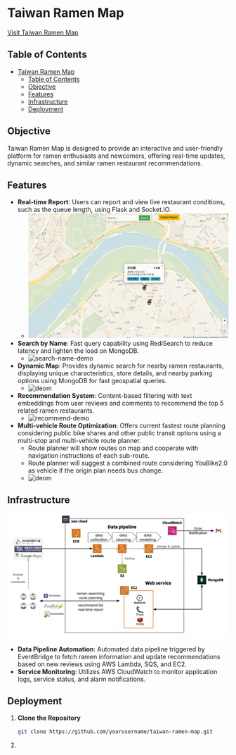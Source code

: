 # Taiwan Ramen Map

[Visit Taiwan Ramen Map](https://ramentaiwan.info)

## Table of Contents
- [Taiwan Ramen Map](#taiwan-ramen-map)
  - [Table of Contents](#table-of-contents)
  - [Objective](#objective)
  - [Features](#features)
  - [Infrastructure](#infrastructure)
  - [Deployment](#deployment)

## Objective
Taiwan Ramen Map is designed to provide an interactive and user-friendly platform for ramen enthusiasts and newcomers, offering real-time updates, dynamic searches, and similar ramen restaurant recommendations.

## Features
- **Real-time Report**: Users can report and view live restaurant conditions, such as the queue length, using Flask and Socket.IO.
  - ![demo](https://github.com/CCL-Chun/Taiwan-Ramen-Map/blob/4c2fc8a4250271334e2650294aed02075e2fe4d1/real-time-demo.gif)
- **Search by Name**: Fast query capability using RediSearch to reduce latency and lighten the load on MongoDB.
  - ![search-name-demo](https://github.com/CCL-Chun/Taiwan-Ramen-Map/blob/4c2fc8a4250271334e2650294aed02075e2fe4d1/search-name-demo.gif)
- **Dynamic Map**: Provides dynamic search for nearby ramen restaurants, displaying unique characteristics, store details, and nearby parking options using MongoDB for fast geospatial queries.
   - ![deom](https://github.com/CCL-Chun/Taiwan-Ramen-Map/blob/4c2fc8a4250271334e2650294aed02075e2fe4d1/dynamic-map-demo.gif)
- **Recommendation System**: Content-based filtering with text embeddings from user reviews and comments to recommend the top 5 related ramen restaurants.
  - <img width="397" alt="recommend-demo" src="https://github.com/CCL-Chun/Taiwan-Ramen-Map/assets/56715642/7545b416-ecd2-4263-a962-2e7f4c0c0d95">
- **Multi-vehicle Route Optimization**: Offers current fastest route planning considering public bike shares and other public transit options using a multi-stop and multi-vehicle route planner.
  - Route planner will show routes on map and cooperate with navigation instructions of each sub-route.
  - Route planner will suggest a combined route considering YouBike2.0 as vehicle if the origin plan needs bus change.
  - ![deom](https://github.com/CCL-Chun/Taiwan-Ramen-Map/blob/4c2fc8a4250271334e2650294aed02075e2fe4d1/route-plan-demo.gif)

## Infrastructure
![infra abstract](https://github.com/CCL-Chun/Taiwan-Ramen-Map/blob/8bdbff866b7f31ef8f4b279d5d70ce8d6d946e88/infra%E4%BB%8B%E7%B4%B92.png)
- **Data Pipeline Automation**: Automated data pipeline triggered by EventBridge to fetch ramen information and update recommendations based on new reviews using AWS Lambda, SQS, and EC2.
- **Service Monitoring**: Utilizes AWS CloudWatch to monitor application logs, service status, and alarm notifications.

## Deployment
1. **Clone the Repository**
   ```bash
   git clone https://github.com/yourusername/taiwan-ramen-map.git
   ```
2. 
